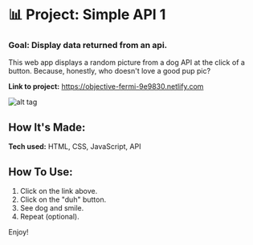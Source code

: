 # 📊 Project: Simple API 1

### Goal: Display data returned from an api.

This web app displays a random picture from a dog API at the click of a button.  Because, honestly, who doesn't love a good pup pic?

**Link to project:** https://objective-fermi-9e9830.netlify.com

![alt tag](https://github.com/anthonybetances/simple-api-bootcamp/blob/answer/Screen%20Shot%202019-11-17%20at%202.28.45%20AM.png)

## How It's Made:
**Tech used:** HTML, CSS, JavaScript, API

## How To Use:
  1. Click on the link above.
  2. Click on the "duh" button.
  3. See dog and smile.
  4. Repeat (optional).
  
  Enjoy!
